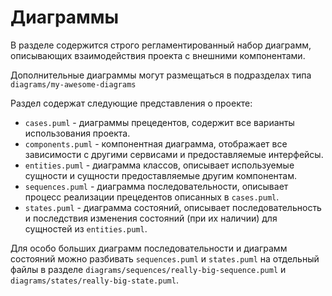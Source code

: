 # Диаграммы

В разделе содержится строго регламентированный набор диаграмм, описывающих взаимодействия проекта с внешними компонентами.

Дополнительные диаграммы могут размещаться в подразделах типа `diagrams/my-awesome-diagrams`

Раздел содержат следующие представления о проекте:

+ `cases.puml` - диаграммы прецедентов, содержит все варианты использования проекта.
+ `components.puml` - компонентная диаграмма, отображает все зависимости с другими сервисами и предоставляемые интерфейсы.
+ `entities.puml` - диаграмма классов, описывает используемые сущности и сущности предоставляемые другим компонентам.
+ `sequences.puml` - диаграмма последовательности, описывает процесс реализации прецедентов описанных в `cases.puml`.
+ `states.puml` - диаграмма состояний, описывает последовательность и последствия изменения состояний (при их наличии) для сущностей из `entities.puml`.

Для особо больших диаграмм последовательности и диаграмм состояний можно разбивать `sequences.puml` и `states.puml` на отдельный файлы в разделе `diagrams/sequences/really-big-sequence.puml` и `diagrams/states/really-big-state.puml`.
